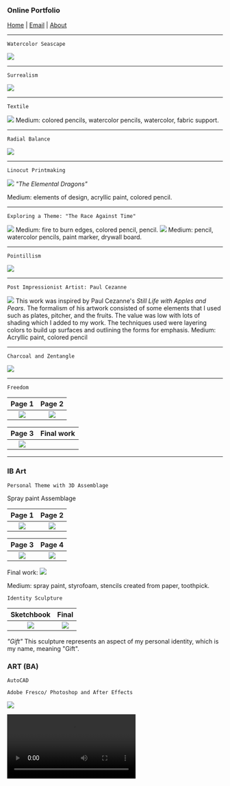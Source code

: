 ### Online Portfolio
[Home](https://hibah-ali.github.io/)    |   [Email](mailto:hibahalei@gmail.com)   |   [About]()

<hr>

```
Watercolor Seascape
```
![](IMG_2123.jpg)

<hr>

```
Surrealism
```
![](IMG_2146.jpg)

<hr>

```
Textile
```
![](IMG_1972.jpg)
Medium: colored pencils, watercolor pencils, watercolor, fabric support.
<hr>

```
Radial Balance
```
![](IMG_2126.jpg)
<hr>

```
Linocut Printmaking
```
![](IMG_2071.jpg)
_"The Elemental Dragons"_

Medium: elements of design, acryllic paint, colored pencil.
<hr>

```
Exploring a Theme: "The Race Against Time"
```
![](IMG_2084.jpg)
Medium: fire to burn edges, colored pencil, pencil.
![](IMG_2067.jpg)
Medium: pencil, watercolor pencils, paint marker, drywall board.
<hr>

```
Pointillism
```
![](IMG_2069.jpg)
<hr>

```
Post Impressionist Artist: Paul Cezanne
```
![](IMG_2070.jpg)
This work was inspired by Paul Cezanne's _Still Life with Apples and Pears_. The formalism of his artwork consisted of some elements that I used such as plates, pitcher, and the fruits. The value was low with lots of shading which I added to my work. The techniques used were layering colors to build up surfaces and outlining the forms for emphasis.
Medium: Acryllic paint, colored pencil
<hr>

```
Charcoal and Zentangle
```
![](IMG_2124.jpg)
<hr>

```
Freedom
```

Page 1                     |  Page 2                  | 
:-------------------------:|:-------------------------:
![](IMG_2182.jpg)          |  ![](IMG_2184.jpg)       |  

|Page 3                    |  Final work
:-------------------------:|:-------------------------:
|![](IMG_2185.jpg)         | ![]()




  <hr>

### IB Art
```
Personal Theme with 3D Assemblage
```
Spray paint Assemblage


Page 1                     |  Page 2                  |
:-------------------------:|:-------------------------:
![](IMG_2178.jpg)          |  ![](IMG_2179.jpg)       |


|Page 3                    |  Page 4
:-------------------------:|:-------------------------:
|![](IMG_2180.jpg)         | ![](IMG_2187.jpg)


Final work:
![](IMG_2110.jpg)

Medium: spray paint, styrofoam, stencils created from paper, toothpick.


```
Identity Sculpture
```

Sketchbook                 |  Final                 |
:-------------------------:|:-------------------------:
![](IMG_2181.jpg)         |  ![](IMG_2189.jpg)       |


_"Gift"_
This sculpture represents an aspect of my personal identity, which is my name, meaning "Gift".

### ART (BA)
```
AutoCAD
```



```
Adobe Fresco/ Photoshop and After Effects
```

![](2_HALI_SquashStretchPose_Sept_17_21.gif)

![](8_Timing_and_Secondary_Action.mp4)



